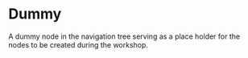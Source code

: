 # Dummy

A dummy node in the navigation tree serving as a place holder for the nodes to be created during
the workshop.

